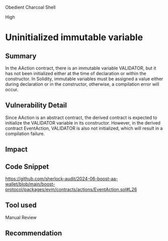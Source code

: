 Obedient Charcoal Shell

High

# Uninitialized immutable variable

## Summary

In the AAction contract, there is an immutable variable VALIDATOR, but it has not been initialized either at the time of declaration or within the constructor. In Solidity, immutable variables must be assigned a value either during declaration or in the constructor, otherwise, a compilation error will occur.

## Vulnerability Detail

Since AAction is an abstract contract, the derived contract is expected to initialize the VALIDATOR variable in its constructor. However, in the derived contract EventAction, VALIDATOR is also not initialized, which will result in a compilation failure.

## Impact

## Code Snippet

https://github.com/sherlock-audit/2024-06-boost-aa-wallet/blob/main/boost-protocol/packages/evm/contracts/actions/EventAction.sol#L26

## Tool used

Manual Review

## Recommendation